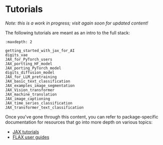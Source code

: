 # Tutorials

*Note: this is a work in progress; visit again soon for updated content!*

The following tutorials are meant as an intro to the full stack:

```{toctree}
:maxdepth: 2

getting_started_with_jax_for_AI
digits_vae
JAX_for_PyTorch_users
JAX_portting_HF_model
JAX_porting_PyTorch_model
digits_diffusion_model
JAX_for_LLM_pretraining
JAX_basic_text_classification
JAX_examples_image_segmentation
JAX_Vision_transformer
JAX_machine_translation
JAX_image_captioning
JAX_time_series_classification
JAX_transformer_text_classification
```

Once you've gone through this content, you can refer to package-specific
documentation for resources that go into more depth on various topics:

- [JAX tutorials](https://jax.readthedocs.io/en/latest/tutorials.html)
- [FLAX user guides](https://flax.readthedocs.io/en/latest/guides/index.html)
